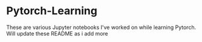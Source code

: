 # Pytorch-Learning

These are various Jupyter notebooks I've worked on while learning Pytorch. Will update these README as i add more
